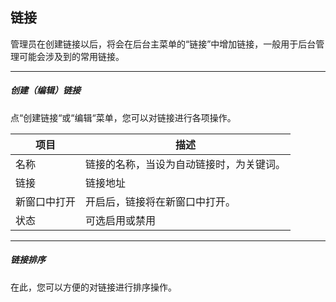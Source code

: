 ## 链接

管理员在创建链接以后，将会在后台主菜单的“链接”中增加链接，一般用于后台管理可能会涉及到的常用链接。

----------

##### 创建（编辑）链接

点“创建链接“或“编辑“菜单，您可以对链接进行各项操作。

| 项目 | 描述 |
| - | - |
| 名称 | 链接的名称，当设为自动链接时，为关键词。 |
| 链接 | 链接地址 |
| 新窗口中打开 | 开启后，链接将在新窗口中打开。 |
| 状态 | 可选启用或禁用 |

----------

##### 链接排序

在此，您可以方便的对链接进行排序操作。
